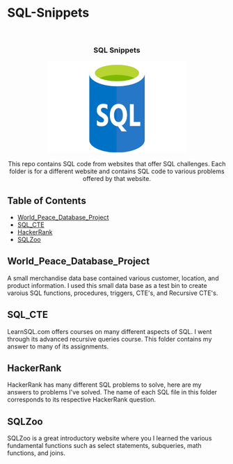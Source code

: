 # SQL-Snippets


<br />
<p align="center">
  <h3 align="center">SQL Snippets</h3>
  <p align="center">
    <img width="322" height="210" src="https://github.com/EfranH25/SQL-Snippets/blob/main/Logo.png">
</p>
  <p align="center">
    This repo contains SQL code from websites that offer SQL challenges. Each folder is for a different website and contains SQL code to various problems offered by that website.
  </p>
</p>


<!-- TABLE OF CONTENTS -->
## Table of Contents
* [World_Peace_Database_Project](#World_Peace_Database_Project)
* [SQL_CTE](#SQL_CTE)
* [HackerRank](#HackerRank)
* [SQLZoo](#SQLZoo)

<!-- World_Peace_Database_Project -->
## World_Peace_Database_Project
A small merchandise data base contained various customer, location, and product information. I used this small data base as a test bin to create varoius SQL functions, procedures, triggers, CTE's, and Recursive CTE's. 

<!-- SQL_CTE -->
## SQL_CTE
LearnSQL.com offers courses on many different aspects of SQL. I went through its advanced recursive queries course. This folder contains my answer to many of its assignments.

<!-- HackerRank -->
## HackerRank
HackerRank has many different SQL problems to solve, here are my answers to problems I've solved. The name of each SQL file in this folder corresponds to its respective HackerRank question.

<!-- SQLZoo -->
## SQLZoo
SQLZoo is a great introductory website where you I learned the various fundamental functions such as select statements, subqueries, math functions, and joins.




